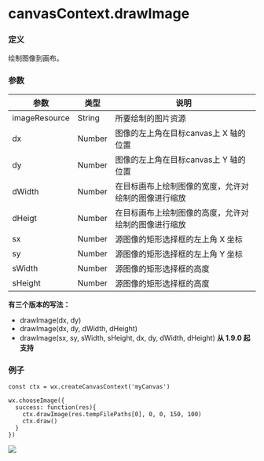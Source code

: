 <!-- https://mp.weixin.qq.com/debug/wxadoc/dev/api/canvas/draw-image.html -->

canvasContext.drawImage
=======================

### 定义

绘制图像到画布。

### 参数

  参数            |  类型     |  说明                         
------------------|-----------|-------------------------------
  imageResource   |  String   |  所要绘制的图片资源           
  dx              |  Number   |图像的左上角在目标canvas上 X 轴的位置
  dy              |  Number   |图像的左上角在目标canvas上 Y 轴的位置
  dWidth          |  Number   |在目标画布上绘制图像的宽度，允许对绘制的图像进行缩放
  dHeigt          |  Number   |在目标画布上绘制图像的高度，允许对绘制的图像进行缩放
  sx              |  Number   |源图像的矩形选择框的左上角 X 坐标
  sy              |  Number   |源图像的矩形选择框的左上角 Y 坐标
  sWidth          |  Number   |  源图像的矩形选择框的高度     
  sHeight         |  Number   |  源图像的矩形选择框的高度     

**有三个版本的写法：**

*   drawImage(dx, dy)
*   drawImage(dx, dy, dWidth, dHeight)
*   drawImage(sx, sy, sWidth, sHeight, dx, dy, dWidth, dHeight) **从 1.9.0 起支持**

### 例子

    const ctx = wx.createCanvasContext('myCanvas')
    
    wx.chooseImage({
      success: function(res){
        ctx.drawImage(res.tempFilePaths[0], 0, 0, 150, 100)
        ctx.draw()
      }
    })
    

![](https://mp.weixin.qq.com/debug/wxadoc/dev/image/canvas/draw-image.png?t=201828)
